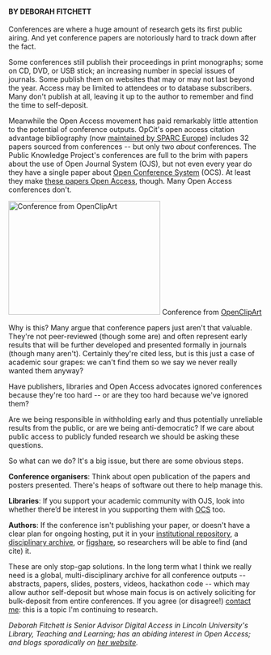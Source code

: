 <html><body><h4><strong>BY DEBORAH FITCHETT</strong></h4>

Conferences are where a huge amount of research gets its first public airing. And yet conference papers are notoriously hard to track down after the fact.



Some conferences still publish their proceedings in print monographs; some on CD, DVD, or USB stick; an increasing number in special issues of journals. Some publish them on websites that may or may not last beyond the year. Access may be limited to attendees or to database subscribers. Many don't publish at all, leaving it up to the author to remember and find the time to self-deposit.



Meanwhile the Open Access movement has paid remarkably little attention to the potential of conference outputs. OpCit's open access citation advantage bibliography (now <a href="http://sparceurope.org/oaca/">maintained by SPARC Europe</a>) includes 32 papers sourced from conferences -- but only two <em>about</em> conferences. The Public Knowledge Project's conferences are full to the brim with papers about the use of Open Journal System (OJS), but not even every year do they have a single paper about <a href="http://pkp.sfu.ca/ocs/">Open Conference System</a> (OCS). At least they make <a href="http://ocs.sfu.ca/pkp/index.php">these papers Open Access</a>, though. Many Open Access conferences don't.



<a href="/wp-content/uploads/2015/02/conference.png"><img class="size-medium wp-image-462" src="/wp-content/uploads/2015/02/conference-300x225.png" alt="Conference from OpenClipArt " width="300" height="225"></a> Conference from <a title="OpenClipArt" href="https://openclipart.org/detail/50947/2010-02-06-12.03.15-by-rejon" target="_blank">OpenClipArt</a>



Why is this? Many argue that conference papers just aren't that valuable. They're not peer-reviewed (though some are) and often represent early results that will be further developed and presented formally in journals (though many aren't). Certainly they're cited less, but is this just a case of academic sour grapes: we can't find them so we say we never really wanted them anyway?



Have publishers, libraries and Open Access advocates ignored conferences because they're too hard -- or are they too hard because we've ignored them?



Are we being responsible in withholding early and thus potentially unreliable results from the public, or are we being anti-democratic? If we care about public access to publicly funded research we should be asking these questions.



So what can we do? It's a big issue, but there are some obvious steps.



<strong>Conference organisers</strong>: Think about open publication of the papers and posters presented. There's heaps of software out there to help manage this.



<strong>Libraries</strong>: If you support your academic community with OJS, look into whether there’d be interest in you supporting them with <a href="http://pkp.sfu.ca/ocs/">OCS</a> too.



<strong>Authors</strong>: If the conference isn't publishing your paper, or doesn't have a clear plan for ongoing hosting, put it in your <a href="http://www.opendoar.org/find.php">institutional repository</a>, a <a href="http://www.opendoar.org/find.php">disciplinary archive</a>, or <a href="http://figshare.com/">figshare</a>, so researchers will be able to find (and cite) it.



These are only stop-gap solutions. In the long term what I think we really need is a global, multi-disciplinary archive for all conference outputs -- abstracts, papers, slides, posters, videos, hackathon code -- which may allow author self-deposit but whose main focus is on actively soliciting for bulk-deposit from entire conferences. If you agree (or disagree!) <a href="deborah.fitchett@lincoln.ac.nz">contact me</a>: this is a topic I'm continuing to research.



<em>Deborah Fitchett is Senior Advisor Digital Access in Lincoln University's Library, Teaching and Learning; has an abiding interest in Open Access; and blogs sporadically on <a href="http://www.deborahfitchett.com/blog/">her website</a>.</em></body></html>